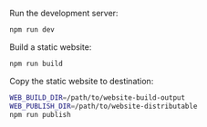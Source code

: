 Run the development server:

```bash
npm run dev
```

Build a static website:

```bash
npm run build
```

Copy the static website to destination:

```bash
WEB_BUILD_DIR=/path/to/website-build-output
WEB_PUBLISH_DIR=/path/to/website-distributable
npm run publish
```
